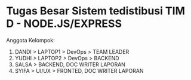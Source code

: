 # Tugas Besar Sistem tedistibusi TIM D - NODE.JS/EXPRESS

Anggota Kelompok: 
1. DANDI  > LAPTOP1 > DevOps > TEAM LEADER
2. YUDHI  > LAPTOP2 > DevOps > BACKEND
3. SALSA  > BACKEND, DOC WRITER LAPORAN
4. SYIFA  > UI/UX > FRONTED, DOC WRITER LAPORAN
